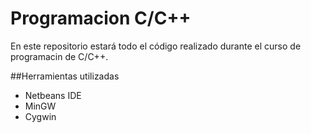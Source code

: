 # Programacion C/C++

En este repositorio estará todo el código realizado durante el curso de programacin de C/C++.

##Herramientas utilizadas

 * Netbeans IDE
 * MinGW
 * Cygwin
